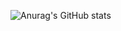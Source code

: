 ![Anurag's GitHub stats](https://github-readme-stats.vercel.app/api?username=rog-won&theme=dark&show_icons=true)
